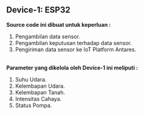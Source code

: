 ## Device-1: ESP32

<b>Source code ini dibuat untuk keperluan :</b>

1. Pengambilan data sensor.
2. Pengambilan keputusan terhadap data sensor.
3. Pengiriman data sensor ke IoT Platform Antares.
   <br/><br/>

<b>Parameter yang dikelola oleh Device-1 ini meliputi :</b>

1. Suhu Udara.
2. Kelembapan Udara.
3. Kelembapan Tanah.
4. Intensitas Cahaya.
5. Status Pompa.
